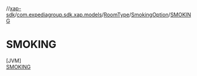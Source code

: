 //[xap-sdk](../../../../../index.md)/[com.expediagroup.sdk.xap.models](../../../index.md)/[RoomType](../../index.md)/[SmokingOption](../index.md)/[SMOKING](index.md)

# SMOKING

[JVM]\
[SMOKING](index.md)
